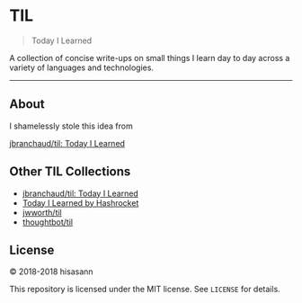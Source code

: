 # TIL

> Today I Learned

A collection of concise write-ups on small things I learn day to day across a
variety of languages and technologies.

---

## About

I shamelessly stole this idea from

[jbranchaud/til: Today I Learned](https://github.com/jbranchaud/til)

## Other TIL Collections

* [jbranchaud/til: Today I Learned](https://github.com/jbranchaud/til)
* [Today I Learned by Hashrocket](https://til.hashrocket.com)
* [jwworth/til](https://github.com/jwworth/til)
* [thoughtbot/til](https://github.com/thoughtbot/til)

## License

&copy; 2018-2018 hisasann

This repository is licensed under the MIT license. See `LICENSE` for
details.
